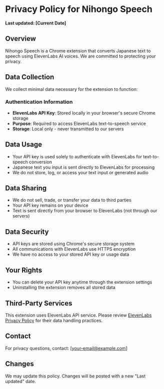 # Privacy Policy for Nihongo Speech

**Last updated: [Current Date]**

## Overview
Nihongo Speech is a Chrome extension that converts Japanese text to speech using ElevenLabs AI voices. We are committed to protecting your privacy.

## Data Collection
We collect minimal data necessary for the extension to function:

### Authentication Information
- **ElevenLabs API Key**: Stored locally in your browser's secure Chrome storage
- **Purpose**: Required to access ElevenLabs text-to-speech service
- **Storage**: Local only - never transmitted to our servers

## Data Usage
- Your API key is used solely to authenticate with ElevenLabs for text-to-speech conversion
- Japanese text you input is sent directly to ElevenLabs for processing
- We do not store, log, or access your text input or generated audio

## Data Sharing
- We do not sell, trade, or transfer your data to third parties
- Your API key remains on your device
- Text is sent directly from your browser to ElevenLabs (not through our servers)

## Data Security
- API keys are stored using Chrome's secure storage system
- All communications with ElevenLabs use HTTPS encryption
- We have no access to your stored API key or usage data

## Your Rights
- You can delete your API key anytime through the extension settings
- Uninstalling the extension removes all stored data

## Third-Party Services
This extension uses ElevenLabs API service. Please review [ElevenLabs Privacy Policy](https://elevenlabs.io/privacy) for their data handling practices.

## Contact
For privacy questions, contact: [your-email@example.com]

## Changes
We may update this policy. Changes will be posted with a new "Last updated" date. 